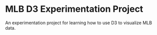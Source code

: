 # MLB D3 Experimentation Project

An experimentation project for learning how to use D3 to visualize MLB data.
